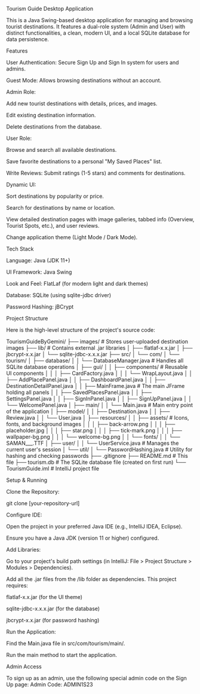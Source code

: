Tourism Guide Desktop Application

This is a Java Swing-based desktop application for managing and browsing tourist destinations. It features a dual-role system (Admin and User) with distinct functionalities, a clean, modern UI, and a local SQLite database for data persistence.

Features

User Authentication: Secure Sign Up and Sign In system for users and admins.

Guest Mode: Allows browsing destinations without an account.

Admin Role:

Add new tourist destinations with details, prices, and images.

Edit existing destination information.

Delete destinations from the database.

User Role:

Browse and search all available destinations.

Save favorite destinations to a personal "My Saved Places" list.

Write Reviews: Submit ratings (1-5 stars) and comments for destinations.

Dynamic UI:

Sort destinations by popularity or price.

Search for destinations by name or location.

View detailed destination pages with image galleries, tabbed info (Overview, Tourist Spots, etc.), and user reviews.

Change application theme (Light Mode / Dark Mode).

Tech Stack

Language: Java (JDK 11+)

UI Framework: Java Swing

Look and Feel: FlatLaf (for modern light and dark themes)

Database: SQLite (using sqlite-jdbc driver)

Password Hashing: jBCrypt

Project Structure

Here is the high-level structure of the project's source code:

TourismGuideByGemini/
├── images/                # Stores user-uploaded destination images
├── lib/                   # Contains external .jar libraries
│   ├── flatlaf-x.x.jar
│   ├── jbcrypt-x.x.jar
│   └── sqlite-jdbc-x.x.x.jar
├── src/
│   └── com/
│       └── tourism/
│           ├── database/
│           │   └── DatabaseManager.java     # Handles all SQLite database operations
│           ├── gui/
│           │   ├── components/            # Reusable UI components
│           │   │   ├── CardFactory.java
│           │   │   └── WrapLayout.java
│           │   ├── AddPlacePanel.java
│           │   ├── DashboardPanel.java
│           │   ├── DestinationDetailPanel.java
│           │   ├── MainFrame.java         # The main JFrame holding all panels
│           │   ├── SavedPlacesPanel.java
│           │   ├── SettingsPanel.java
│           │   ├── SignInPanel.java
│           │   ├── SignUpPanel.java
│           │   └── WelcomePanel.java
│           ├── main/
│           │   └── Main.java                # Main entry point of the application
│           ├── model/
│           │   ├── Destination.java
│           │   ├── Review.java
│           │   └── User.java
│           ├── resources/
│           │   ├── assets/                # Icons, fonts, and background images
│           │   │   ├── back-arrow.png
│           │   │   ├── placeholder.jpg
│           │   │   ├── star.png
│           │   │   ├── tick-mark.png
│           │   │   ├── wallpaper-bg.png
│           │   │   └── welcome-bg.png
│           │   └── fonts/
│           │       └── SAMAN___.TTF
│           ├── user/
│           │   └── UserService.java         # Manages the current user's session
│           └── util/
│               └── PasswordHashing.java   # Utility for hashing and checking passwords
├── .gitignore
├── README.md              # This file
├── tourism.db             # The SQLite database file (created on first run)
└── TourismGuide.iml       # IntelliJ project file


Setup & Running

Clone the Repository:

git clone [your-repository-url]


Configure IDE:

Open the project in your preferred Java IDE (e.g., IntelliJ IDEA, Eclipse).

Ensure you have a Java JDK (version 11 or higher) configured.

Add Libraries:

Go to your project's build path settings (in IntelliJ: File > Project Structure > Modules > Dependencies).

Add all the .jar files from the /lib folder as dependencies. This project requires:

flatlaf-x.x.jar (for the UI theme)

sqlite-jdbc-x.x.x.jar (for the database)

jbcrypt-x.x.jar (for password hashing)

Run the Application:

Find the Main.java file in src/com/tourism/main/.

Run the main method to start the application.

Admin Access

To sign up as an admin, use the following special admin code on the Sign Up page:
Admin Code: ADMIN1S23